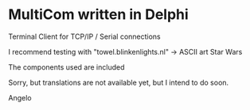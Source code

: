 # MultiCom written in Delphi

Terminal Client for TCP/IP / Serial connections

I recommend testing with "towel.blinkenlights.nl" -> ASCII art Star Wars

The components used are included

Sorry, but translations are not available yet, but I intend to do soon.

Angelo
